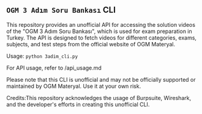 ## `OGM 3 Adım Soru Bankası` CLI
This repository provides an unofficial API for accessing the solution videos of the "OGM 3 Adım Soru Bankası", which is used for exam preparation in Turkey. The API is designed to fetch videos for different categories, exams, subjects, and test steps from the official website of OGM Materyal.

Usage: `python 3adim_cli.py`

For API usage, refer to /api_usage.md

Please note that this CLI is unofficial and may not be officially supported or maintained by OGM Materyal. Use it at your own risk.

Credits:This repository acknowledges the usage of Burpsuite, Wireshark, and the developer's efforts in creating this unofficial CLI.